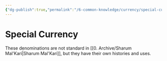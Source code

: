 ```yaml
---
{"dg-publish":true,"permalink":"/6-common-knowledge/currency/special-currency/special-currency/"}
---
```


# Special Currency

These denominations are not standard in [[0. Archive/Sharum Mal'Kari\|Sharum Mal'Kari]], but they have their own histories and uses.